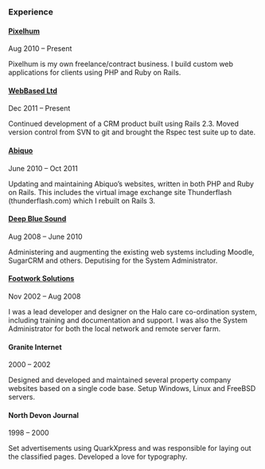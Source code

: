 ### Experience

#### [Pixelhum](http://pixelhum.com)

Aug 2010 – Present

Pixelhum is my own freelance/contract business. I build custom web applications for clients using PHP and Ruby on Rails.

#### [WebBased Ltd](http://www.webbased.co.uk/webbased)

Dec 2011 – Present

Continued development of a CRM product built using Rails 2.3. Moved version control from SVN to git and brought the Rspec test suite up to date.

#### [Abiquo](http://www.abiquo.com)

June 2010 – Oct 2011

Updating and maintaining Abiquo’s websites, written in both PHP and Ruby on Rails. This includes the virtual image exchange site Thunderflash (thunderflash.com) which I rebuilt on Rails 3.

#### [Deep Blue Sound](http://dbsmusic.co.uk)

Aug 2008 – June 2010

Administering and augmenting the existing web systems including Moodle, SugarCRM and others. Deputising for the System Administrator.

#### [Footwork Solutions](http://footworksolutions.co.uk)

Nov 2002 – Aug 2008

I was a lead developer and designer on the Halo care co-ordination system, including training and documentation and support. I was also the System Administrator for both the local network and remote server farm.

#### Granite Internet

2000 – 2002

Designed and developed and maintained several property company websites based on a single code base. Setup Windows, Linux and FreeBSD servers.

#### North Devon Journal

1998 – 2000

Set advertisements using QuarkXpress and was responsible for laying out the classified pages. Developed a love for typography.
